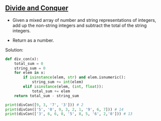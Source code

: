 ## [Divide and Conquer](https://www.codewars.com/kata/57eaec5608fed543d6000021/python)

- Given a mixed array of number and string representations of integers, add up the non-string integers and subtract the total of the string integers.

- Return as a number.


Solution:

```python
def div_con(x):
    total_sum = 0
    string_sum = 0
    for elem in x:
        if isinstance(elem, str) and elem.isnumeric():
            string_sum += int(elem)
        elif isinstance(elem, (int, float)):
            total_sum += elem
    return total_sum - string_sum

print(divCon([9, 3, '7', '3'])) # 2
print(divCon(['5', '0', 9, 3, 2, 1, '9', 6, 7])) # 14
print(divCon(['3', 6, 6, 0, '5', 8, 5, '6', 2,'0'])) # 13
```